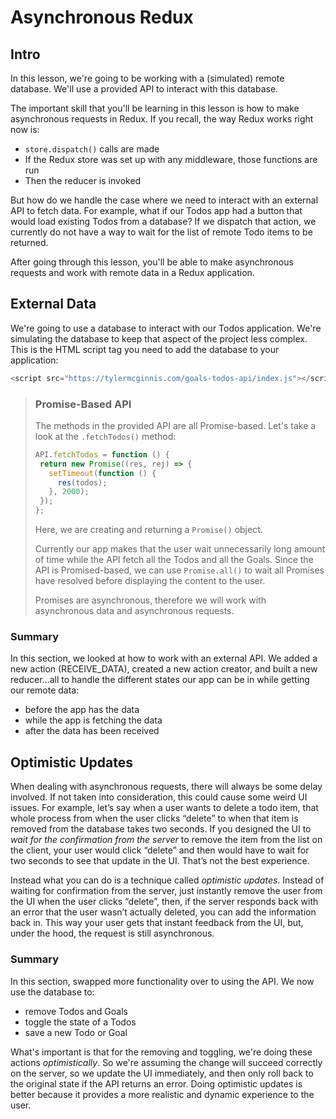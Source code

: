 Asynchronous Redux
==================

Intro
-----

In this lesson, we're going to be working with a (simulated) remote database. We'll use a provided API to interact with this database.

The important skill that you'll be learning in this lesson is how to make asynchronous requests in Redux. If you recall, the way Redux works right now is:

- `store.dispatch()` calls are made
- If the Redux store was set up with any middleware, those functions are run
- Then the reducer is invoked

But how do we handle the case where we need to interact with an external API to fetch data. For example, what if our Todos app had a button that would load existing Todos from a database? If we dispatch that action, we currently do not have a way to wait for the list of remote Todo items to be returned.

After going through this lesson, you'll be able to make asynchronous requests and work with remote data in a Redux application.

External Data
-------------

We're going to use a database to interact with our Todos application. We're simulating the database to keep that aspect of the project less complex. This is the HTML script tag you need to add the database to your application:

```js
<script src="https://tylermcginnis.com/goals-todos-api/index.js"></script>
```

> ### Promise-Based API
> The methods in the provided API are all Promise-based. Let's take a look at the `.fetchTodos()` method:
> ```js
> API.fetchTodos = function () {
>  return new Promise((res, rej) => {
>    setTimeout(function () {
>      res(todos);
>    }, 2000);
>  });
>};
> ```
> Here, we are creating and returning a `Promise()` object.
>
> Currently our app makes that the user wait unnecessarily long amount of time while the API fetch all the Todos and all the Goals. Since the API is Promised-based, we can use `Promise.all()` to wait all Promises have resolved before displaying the content to the user.
>
> Promises are asynchronous, therefore we will work with asynchronous data and asynchronous requests.

### Summary
In this section, we looked at how to work with an external API. We added a new action (RECEIVE_DATA), created a new action creator, and built a new reducer...all to handle the different states our app can be in while getting our remote data:

- before the app has the data
- while the app is fetching the data
- after the data has been received

Optimistic Updates
------------------
When dealing with asynchronous requests, there will always be some delay involved. If not taken into consideration, this could cause some weird UI issues. For example, let’s say when a user wants to delete a todo item, that whole process from when the user clicks “delete” to when that item is removed from the database takes two seconds. If you designed the UI to _wait for the confirmation from the server_ to remove the item from the list on the client, your user would click “delete” and then would have to wait for two seconds to see that update in the UI. That’s not the best experience.

Instead what you can do is a technique called *optimistic updates*. Instead of waiting for confirmation from the server, just instantly remove the user from the UI when the user clicks “delete”, then, if the server responds back with an error that the user wasn’t actually deleted, you can add the information back in. This way your user gets that instant feedback from the UI, but, under the hood, the request is still asynchronous.

### Summary
In this section, swapped more functionality over to using the API. We now use the database to:

- remove Todos and Goals
- toggle the state of a Todos
- save a new Todo or Goal

What's important is that for the removing and toggling, we're doing these actions _optimistically_. So we're assuming the change will succeed correctly on the server, so we update the UI immediately, and then only roll back to the original state if the API returns an error. Doing optimistic updates is better because it provides a more realistic and dynamic experience to the user.